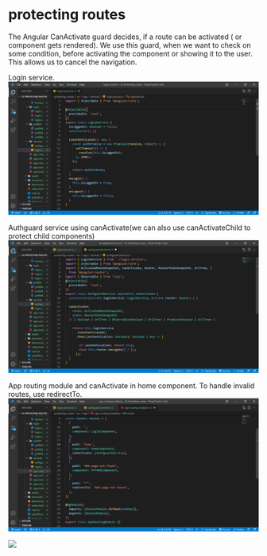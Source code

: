 # protecting routes

The Angular CanActivate guard decides, if a route can be activated ( or component gets rendered). We use this guard, when we want to check on some condition, before activating the component or showing it to the user. This allows us to cancel the navigation.

Login service.
![](Screenshots/img1.png)

Authguard service using canActivate(we can also use canActivateChild to protect child components)
![](Screenshots/img2.png)

App routing module and canActivate in home component. To handle invalid routes, use redirectTo.
![](Screenshots/img3.png)

![](Screenshots/protectingroutegif.gif)
